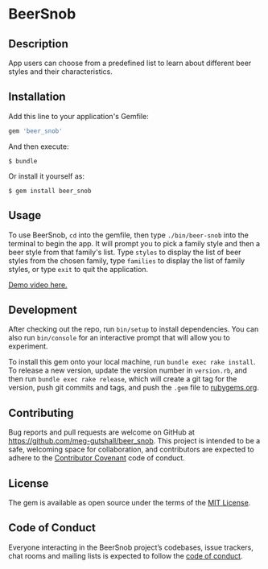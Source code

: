 # BeerSnob

## Description

App users can choose from a predefined list to learn about different beer styles and their characteristics.

## Installation

Add this line to your application's Gemfile:

```ruby
gem 'beer_snob'
```

And then execute:

    $ bundle

Or install it yourself as:

    $ gem install beer_snob

## Usage

To use BeerSnob, `cd` into the gemfile, then type `./bin/beer-snob` into the terminal to begin the app. It will prompt you to pick a family style and then a beer style from that family's list. Type `styles` to display the list of beer styles from the chosen family, type `families` to display the list of family styles, or type `exit` to quit the application.

[Demo video here.](https://drive.google.com/file/d/15_mSIfGTjqer3IwfHPyB7H9jBEGa0Zto/view?usp=sharing)

## Development

After checking out the repo, run `bin/setup` to install dependencies. You can also run `bin/console` for an interactive prompt that will allow you to experiment.

To install this gem onto your local machine, run `bundle exec rake install`. To release a new version, update the version number in `version.rb`, and then run `bundle exec rake release`, which will create a git tag for the version, push git commits and tags, and push the `.gem` file to [rubygems.org](https://rubygems.org).

## Contributing

Bug reports and pull requests are welcome on GitHub at https://github.com/meg-gutshall/beer_snob. This project is intended to be a safe, welcoming space for collaboration, and contributors are expected to adhere to the [Contributor Covenant](http://contributor-covenant.org) code of conduct.

## License

The gem is available as open source under the terms of the [MIT License](https://opensource.org/licenses/MIT).

## Code of Conduct

Everyone interacting in the BeerSnob project’s codebases, issue trackers, chat rooms and mailing lists is expected to follow the [code of conduct](https://github.com/meg-gutshall/beer_snob/blob/master/CODE_OF_CONDUCT.md).
